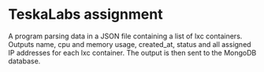 # TeskaLabs assignment
A program parsing data in a JSON file containing a list of lxc containers.
Outputs name, cpu and memory usage, created_at, status and all assigned IP addresses for each lxc container.
The output is then sent to the MongoDB database.
